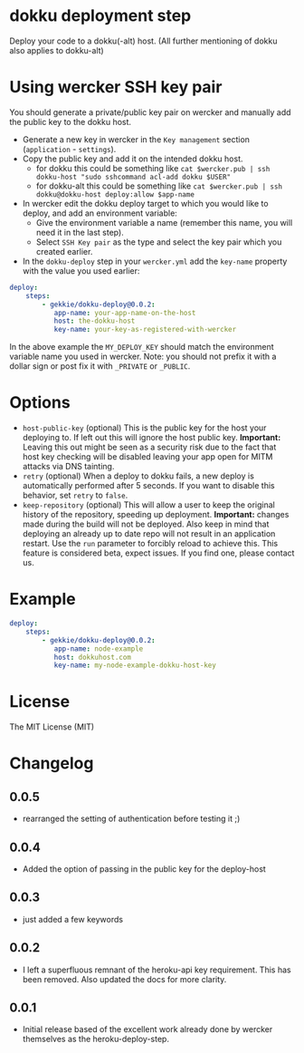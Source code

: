 # dokku deployment step

Deploy your code to a dokku(-alt) host. (All further mentioning of dokku also applies to dokku-alt)

# Using wercker SSH key pair

You should generate a private/public key pair on wercker and manually add the public key to the dokku host.

- Generate a new key in wercker in the `Key management` section (`application` - `settings`).
- Copy the public key and add it on the intended dokku host.
  - for dokku this could be something like ```cat $wercker.pub | ssh dokku-host "sudo sshcommand acl-add dokku $USER"```
  - for dokku-alt this could be something like ```cat $wercker.pub | ssh dokku@dokku-host deploy:allow $app-name```
- In wercker edit the dokku deploy target to which you would like to deploy, and add an environment variable:
    - Give the environment variable a name (remember this name, you will need it in the last step).
    - Select `SSH Key pair` as the type and select the key pair which you created earlier.
- In the `dokku-deploy` step in your `wercker.yml` add the `key-name` property with the value you used earlier:

``` yaml
deploy:
    steps:
        - gekkie/dokku-deploy@0.0.2:
           app-name: your-app-name-on-the-host
		   host: the-dokku-host
		   key-name: your-key-as-registered-with-wercker
```

In the above example the `MY_DEPLOY_KEY` should match the environment variable name you used in wercker. Note: you should not prefix it with a dollar sign or post fix it with `_PRIVATE` or `_PUBLIC`.

# Options

* `host-public-key` (optional) This is the public key for the host your deploying to. If left out this will ignore the host public key. **Important:** Leaving this out might be seen as a security risk due to the fact that host key checking will be disabled leaving your app open for MITM attacks via DNS tainting.
* `retry` (optional) When a deploy to dokku fails, a new deploy is automatically performed after 5 seconds. If you want to disable this behavior, set `retry` to `false`.
* `keep-repository` (optional) This will allow a user to keep the original history of the repository, speeding up deployment. **Important:** changes made during the build will not be deployed. Also keep in mind that deploying an already up to date repo will not result in an application restart. Use the `run` parameter to forcibly reload to achieve this. This feature is considered beta, expect issues. If you find one, please contact us.

# Example

``` yaml
deploy:
    steps:
        - gekkie/dokku-deploy@0.0.2:
           app-name: node-example
		   host: dokkuhost.com
		   key-name: my-node-example-dokku-host-key
```
# License

The MIT License (MIT)

# Changelog

## 0.0.5

* rearranged the setting of authentication before testing it ;)

## 0.0.4

* Added the option of passing in the public key for the deploy-host

## 0.0.3

* just added a few keywords

## 0.0.2

* I left a superfluous remnant of the heroku-api key requirement. This has been removed. Also updated the docs for more clarity.

## 0.0.1

* Initial release based of the excellent work already done by wercker themselves as the heroku-deploy-step.
